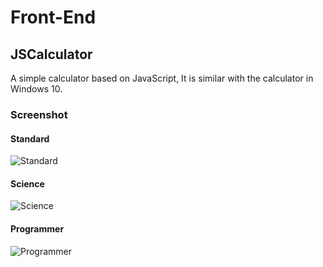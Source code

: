 # Front-End

## JSCalculator

A simple calculator based on JavaScript, It is similar with the calculator in Windows 10.

### Screenshot

#### Standard

![Standard](https://raw.githubusercontent.com/wiki/jiangxincode/JSCalculator/standard.png)

#### Science

![Science](https://raw.githubusercontent.com/wiki/jiangxincode/JSCalculator/science.png)

#### Programmer

![Programmer](https://raw.githubusercontent.com/wiki/jiangxincode/JSCalculator/programmer.png)